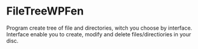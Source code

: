 # FileTreeWPFen
Program create tree of file and directories, witch you choose by interface. Interface enable you to create, modify and delete files/directiories in your disc.
